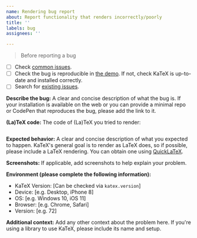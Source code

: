 ```yaml
---
name: Rendering bug report
about: Report functionality that renders incorrectly/poorly
title: ''
labels: bug
assignees: ''

---
```


> Before reporting a bug
- [ ] Check [common issues](https://katex.org/docs/issues.html).
- [ ] Check the bug is reproducible in [the demo](https://katex.org). If not, check KaTeX is up-to-date and installed correctly.
- [ ] Search for [existing issues](https://github.com/KaTeX/KaTeX/issues).

**Describe the bug:**
A clear and concise description of what the bug is. If your installation is available on the web or you can provide a minimal repo or CodePen that reproduces the bug, please add the link to it.

**(La)TeX code:**
The code of (La)TeX you tried to render:
```latex

```

**Expected behavior:**
A clear and concise description of what you expected to happen. KaTeX's general goal is to render as LaTeX does, so if possible, please include a LaTeX rendering. You can obtain one using [QuickLaTeX](https://www.quicklatex.com/).

**Screenshots:**
If applicable, add screenshots to help explain your problem.

**Environment (please complete the following information):**
 - KaTeX Version: [Can be checked via `katex.version`]
 - Device: [e.g. Desktop, iPhone 8]
 - OS: [e.g. Windows 10, iOS 11]
 - Browser: [e.g. Chrome, Safari]
 - Version: [e.g. 72]

**Additional context:**
Add any other context about the problem here. If you're using a library to use KaTeX, please include its name and setup.
